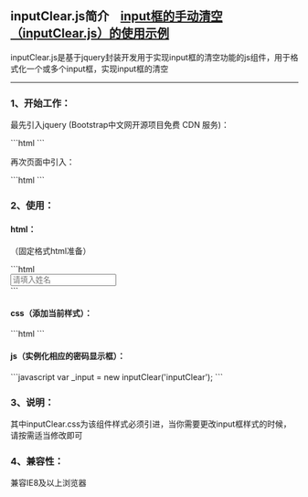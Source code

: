 <h2>inputClear.js简介&nbsp;&nbsp;&nbsp;&nbsp;<a href="http://www.shdnfw.com/plugin/inputClear/demo.html">input框的手动清空（inputClear.js）的使用示例</a></h2>
<p>inputClear.js是基于jquery封装开发用于实现input框的清空功能的js组件，用于格式化一个或多个input框，实现input框的清空</p>

<hr/>

<h3>1、开始工作：</h3>
<p>
  最先引入jquery (Bootstrap中文网开源项目免费 CDN 服务)：
</p>
```html
<script type="text/javascript" src="//cdn.bootcss.com/jquery/1.9.1/jquery.min.js"></script>
```
<p>
  再次页面中引入：
</p>
```html
<script type="text/javascript" src="....../inputClear.js"></script>
```

<h3>2、使用：</h3>
<h4>html：</h4>
<p>
  （固定格式html准备）
</p>
```html
<div class="inputClear">
  <input type="text" placeholder="请填入姓名"/>
  <span class="deleteEle"></span>
</div>
```

<h4>css（添加当前样式）：</h4>
```html
<link rel="stylesheet" type="text/css" href="....../inputClear.css" />
```

<h4>js（实例化相应的密码显示框）：</h4>
```javascript
var _input = new inputClear('inputClear');
```

<h3>3、说明：</h3>
<p>
  其中inputClear.css为该组件样式必须引进，当你需要更改input框样式的时候，请按需适当修改即可
</p>

<h3>4、兼容性：</h3>
<p>
  兼容IE8及以上浏览器
</p>
